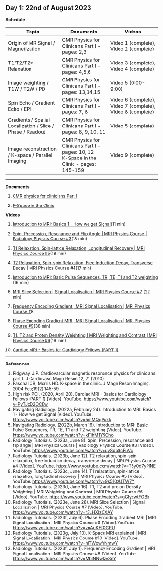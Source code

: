 **Day 1: 22nd of August 2023**
-------------------

**Schedule**

|     Topic     |   Documents    |    Videos    |
| ------------- | ------------- | ------------- | 
| Origin of MR Signal / Magnetization  | CMR Physics for Clinicans Part I -pages: 2,3 | Video 1 (complete), Video 2 (complete)|
|  T1/T2/T2* Relaxation  | CMR Physics for Clinicans Part I - pages: 4,5,6  |  Video 3 (complete), Video 4 (complete) |
|  Image weighting / T1W / T2W / PD  |  CMR Physics for Clinicans Part I - pages: 13,14,15 | Video 5 (0:00-9:00)|
|  Spin Echo / Gradient Echo / EPI |  CMR Physics for Clinicans Part I - pages: 7, 8 | Video 6 (complete), Video 7 (complete), Video 8 (complete) |
| Gradients / Spatial Localization / Slice / Phase / Readout  |   CMR Physics for Clinicans Part I - pages: 8, 9, 10, 11 | Video 5 (complete) |
|  Image reconstruction / K-space / Parallel Imaging  | CMR Physics for Clinicans Part I - pages: 10, 12 <br> K-Space in the Clinic - pages: 145-159 |   Video 9 (complete)   |

----------------------------
**Documents**

1. [CMR physics for clinicians Part I](https://jcmr-online.biomedcentral.com/articles/10.1186/1532-429X-12-71)

2. [K-Space in the Clinic](https://onlinelibrary.wiley.com/doi/epdf/10.1002/jmri.10451)


**Videos** 
1. [Introduction to MRI: Basics 1 - How we get Signal](https://www.youtube.com/watch?v=5rjIMQqPukk)(11 min)
2. [Spin, Precession, Resonance and Flip Angle | MRI Physics Course | Radiology Physics Course #3](https://www.youtube.com/watch?v=uySdo9cFuVc)(18 min)
3. [T1 Relaxation, Spin-lattice Relaxation, Longitudinal Recovery | MRI Physics Course #5](https://www.youtube.com/watch?v=9s510zUTW7Y)(18 min)
4. [T2 Relaxation, Spin-spin Relaxation, Free Induction Decay, Transverse Decay | MRI Physics Course #4](https://www.youtube.com/watch?v=T5y0d7yPlNE)(17 min)
5. [Introduction to MRI: Basic Pulse Sequences, TR, TE, T1 and T2 weighting](https://www.youtube.com/watch?v=kF1hM1Y5Cho&t=329s) (16 min)
6. [MRI Slice Selection | Signal Localisation | MRI Physics Course #7](https://www.youtube.com/watch?v=r3LHXIzCXAY) (22 min)
7. [Frequency Encoding Gradient | MRI Signal Localisation | MRI Physics Course #](https://www.youtube.com/watch?v=MblNNwQv3nY&t=1327s)8
8. [Phase Encoding Gradient MRI | MRI Signal Localisation | MRI Physics Course #9](https://www.youtube.com/watch?v=znAuKFfOGPU)(38 min)
9. [T1, T2 and Proton Density Weighting | MRI Weighting and Contrast | MRI Physics Course #6](https://www.youtube.com/watch?v=gGIycwtFOBk&t=12s)(19 min)

   
14. [Cardiac MRI - Basics for Cardiology Fellows (PART 1)](https://www.youtube.com/watch?v=PyTJcD2OCEw&t=1285s)

   
<!--- 1. [Cardiovascular MR: Basic Principles and Overview of Technique - Dr. Dipan Shah](https://www.youtube.com/watch?v=xQbWlyiRuWM&ab_channel=HoustonMethodistDeBakeyCVEducation) (56 min)
2. [CMR Basic Physics and Pulse sequences](https://www.youtube.com/watch?v=L-O2ktipseM&list=PLuaYT8-rtl8tUssoJMnRISB7Zeix0f6_q&index=4) (23 min) --->

----------------------------
**References:**
1. Ridgway, J.P. Cardiovascular magnetic resonance physics for clinicians: part I. J Cardiovasc Magn Reson 12, 71 (2010).
2. Paschal CB, Morris HD. K-space in the clinic. J Magn Reson Imaging. 2004 Feb;19(2):145-59.
3. High risk PCI. (2020, April 20). Cardiac MRI - Basics for Cardiology Fellows (PART 1) [Video]. YouTube. https://www.youtube.com/watch?v=PyTJcD2OCEw
4. Navigating Radiology. (2022a, February 24). Introduction to MRI: Basics 1 - How we get Signal [Video]. YouTube. https://www.youtube.com/watch?v=5rjIMQqPukk
5. Navigating Radiology. (2022b, March 16). Introduction to MRI: Basic Pulse Sequences, TR, TE, T1 and T2 weighting [Video]. YouTube. https://www.youtube.com/watch?v=kF1hM1Y5Cho
6. Radiology Tutorials. (2023a, June 8). Spin, Precession, resonance and flip angle | MRI Physics Course | Radiology Physics Course #3 [Video]. YouTube. https://www.youtube.com/watch?v=uySdo9cFuVc
7. Radiology Tutorials. (2023b, June 12). T2 relaxation, spin-spin relaxation, free induction decay, transverse decay | MRI Physics Course #4 [Video]. YouTube. https://www.youtube.com/watch?v=T5y0d7yPlNE
8. Radiology Tutorials. (2023c, June 14). T1 relaxation, spin-lattice relaxation, longitudinal recovery | MRI Physics Course #5 [Video]. YouTube. https://www.youtube.com/watch?v=9s510zUTW7Y
9. Radiology Tutorials. (2023d, June 16). T1, T2 and proton Density Weighting | MRI Weighting and Contrast | MRI Physics Course #6 [Video]. YouTube. https://www.youtube.com/watch?v=gGIycwtFOBk
10. Radiology Tutorials. (2023e, June 28). MRI Slice Selection | Signal Localisation | MRI Physics Course #7 [Video]. YouTube. https://www.youtube.com/watch?v=r3LHXIzCXAY
11. Radiology Tutorials. (2023f, July 6). Phase Encoding Gradient MRI | MRI Signal Localisation | MRI Physics Course #9 [Video].YouTube. https://www.youtube.com/watch?v=znAuKFfOGPU
13. Radiology Tutorials. (2023g, July 10). K-Space MRI explained | MRI Signal Localisation | MRI Physics Course #10 [Video]. YouTube. https://www.youtube.com/watch?v=hlTWxwYNmwY
14. Radiology Tutorials. (2023f, July 1). Frequency Encoding Gradient | MRI Signal Localisation | MRI Physics Course #8 [Video]. YouTube. https://www.youtube.com/watch?v=MblNNwQv3nY
----------------------------



<!--- Name, " " Youtube, uploaded by   , date, link. 


Origin of MR Signal / Magnetization:  H3 -pages: 2,3 | M4

T1/T2/T2* Relaxation  | H3 - pages: 4,5,6 | M4 | M6 | M8

Image weighting / T1W / T2W / PD, H3 - pages: 13,14,15 | M4 | M8

Spin Echo / Gradient Echo / EPI , H3 - pages: 7, 8 | M4 | M8

Gradients / Spatial Localization / Slice / Phase / Readout, H3 - pages: 8, 9, 10, 11 | M4

Image reconstruction / K-space / Parallel Imaging, H3 - pages: 10, 12 | H4 - pages: 145-159 | M4  --->
